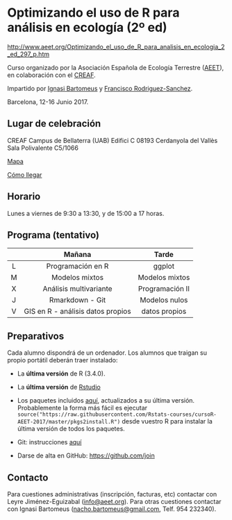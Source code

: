 
# Optimizando el uso de R para análisis en ecología (2º ed)

http://www.aeet.org/Optimizando_el_uso_de_R_para_analisis_en_ecologia_2_ed_297_p.htm

Curso organizado por la Asociación Española de Ecología Terrestre ([AEET](http://www.aeet.org)), en colaboración con el [CREAF](http://www.creaf.cat/). 

Impartido por [Ignasi Bartomeus](https://bartomeuslab.com/) y [Francisco Rodriguez-Sanchez](http://bit.ly/frod_san).

Barcelona, 12-16 Junio 2017.


## Lugar de celebración

CREAF
Campus de Bellaterra (UAB) Edifici C
08193 Cerdanyola del Vallès
Sala Polivalente C5/1066 

[Mapa](http://www.creaf.cat/es/como-llegar-al-creaf/mapa-de-situacion)

[Cómo llegar](http://www.creaf.cat/es/como-llegar-al-creaf/venir-en-transporte-publico)


## Horario

Lunes a viernes de 9:30 a 13:30, y de 15:00 a 17 horas.


## Programa (tentativo)

|   |               Mañana              |      Tarde      |
|:-:|:---------------------------------:|:---------------:|
| L |         Programación en R         |      ggplot     |
| M |           Modelos mixtos          |  Modelos mixtos |
| X |       Análisis multivariante      | Programación II |
| J |           Rmarkdown - Git         |  Modelos nulos  |
| V | GIS en R - análisis datos propios |  datos propios  |



## Preparativos

Cada alumno dispondrá de un ordenador. Los alumnos que traigan su propio portátil deberán traer instalado:

- La **última versión** de R (3.4.0). 

- La **última versión** de [Rstudio](https://www.rstudio.com/products/rstudio/download/) 

- Los paquetes incluidos [aquí](https://raw.githubusercontent.com/Rstats-courses/cursoR-AEET-2017/master/pkgs2install.R), actualizados a su última versión. Probablemente la forma más fácil es ejecutar `source("https://raw.githubusercontent.com/Rstats-courses/cursoR-AEET-2017/master/pkgs2install.R")` desde vuestro R para instalar la última versión de todos los paquetes.

- Git: instrucciones [aquí](http://happygitwithr.com/install-git.html)

- Darse de alta en GitHub: https://github.com/join



## Contacto

Para cuestiones administrativas (inscripción, facturas, etc) contactar con Leyre Jiménez-Eguizabal (info@aeet.org). Para otras cuestiones contactar con Ignasi Bartomeus (nacho.bartomeus@gmail.com, Telf. 954 232340).

